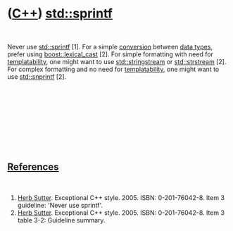 
 

 

 

 

 

([C++](Cpp.md)) [std::sprintf](CppSprintf.md)
===============================================

 

Never use [std::sprintf](CppSprintf.md) \[1\]. For a simple
[conversion](CppConvert.md) between [data types](CppDataType.md),
prefer using [boost::lexical\_cast](CppLexical_cast.md) \[2\]. For
simple formatting with need for [templatability](CppTemplate.md), one
might want to use [std::stringstream](CppStdStringstream.md) or
[std::strstream](CppStrstream.md) \[2\]. For complex formatting and no
need for [templatability](CppTemplate.md), one might want to use
[std::snprintf](CppSnprintf.md) \[2\].

 

 

 

 

 

[References](CppReferences.md)
-------------------------------

 

1.  [Herb Sutter](CppHerbSutter.md). Exceptional C++ style. 2005.
    ISBN: 0-201-76042-8. Item 3 guideline: 'Never use sprintf'.
2.  [Herb Sutter](CppHerbSutter.md). Exceptional C++ style. 2005.
    ISBN: 0-201-76042-8. Item 3 table 3-2: Guideline summary.

 

 

 

 

 

 

